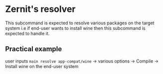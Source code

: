 # Zernit's resolver

This subcommand is expected to resolve various packages on the target system i.e if end-user wants to install wine then this subcommand is expected to handle it.

## Practical example
user inputs `main resolve app-compat/wine` -> various options -> Compile -> Install wine on the end-user system